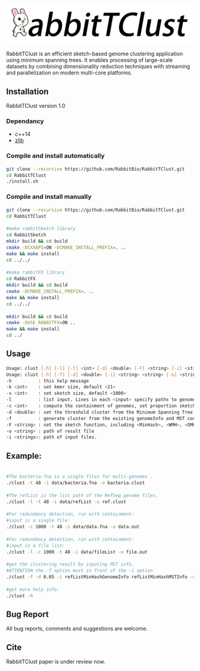 ![RabbitTClust](rabbittclust.png)

RabbitTClust is an efficient sketch-based genome clustering application 
using minimum spanning trees. It enables processing of large-scale 
datasets by combining dimensionality reduction techniques with streaming 
and parallelization on modern multi-core platforms. 

## Installation
RabbitTClust version 1.0

### Dependancy
* c++14
* [zlib](https://zlib.net/)

### Compile and install automatically
```bash
git clone --recursive https://github.com/RabbitBio/RabbitTClust.git
cd RabbitTClust
./install.sh

```

### Compile and install manually 
```bash
git clone --recursive https://github.com/RabbitBio/RabbitTClust.git
cd RabbitTClust

#make rabbitSketch library
cd RabbitSketch
mkdir build && cd build 
cmake -DCXXAPI=ON -DCMAKE_INSTALL_PREFIX=. ..
make && make install
cd ../../

#make rabbitFX library
cd RabbitFX
mkdir build && cd build
cmake -DCMAKE_INSTALL_PREFIX=. ..
make && make install
cd ../../

mkdir build && cd build
cmake -DUSE_RABBITFX=ON ..
make && make install
cd ../

```

## Usage
```bash
Usage: clust [-h] [-l] [-t] <int> [-d] <double> [-F] <string> [-i] <string> [-o] <string> 
Usage: clust [-h] [-f] [-d] <double> [-i] <string> <string> [-o] <string>
-h          : this help message
-k <int>    : set kmer size, default <21>
-s <int>    : set sketch size, default <1000>
-l          : list input. Lines in each <input> specify paths to genome files, one per line.
-c <int>    : compute the containment of genomes, set proportion sketchSize = genomeSize/compress, ATTENTION with MinHash function. 
-d <double> : set the threshold cluster from the Minimum Spanning Tree, default 0.05 (0.3 for containment)
-f          : generate cluster from the existing genomeInfo and MST content,
-F <string> : set the sketch function, including <MinHash>, <WMH>, <OMH>, <HLL>, default <MinHash>
-o <string> : path of result file
-i <strings>: path of input files. 

```

## Example:
```bash

#The bacteria.fna is a single files for multi-genomes .
./clust -t 48 -i data/bacteria.fna -o bacteria.clust

#The refList is the list path of the RefSeq genome files.
./clust -l -t 48 -i data/refList -o ref.clust

#For redundancy detection, run with containment:
#input is a single file:
./clust -c 1000 -t 48 -i data/data.fna -o data.out

#For redundancy detection, run with containment:
#input is a file list:
./clust -l -c 1000 -t 48 -i data/fileList -o file.out

#get the clustering result by inputing MST info.
#ATTENTION the -f option must in front of the -i option
./clust -f -d 0.05 -i refListMinHashGenomeInfo refListMinHashMSTInfo -o result.clust

#get more help info.
./clust -h

```

## Bug Report
All bug reports, comments and suggestions are welcome.

## Cite
RabbitTClust paper is under review now.
